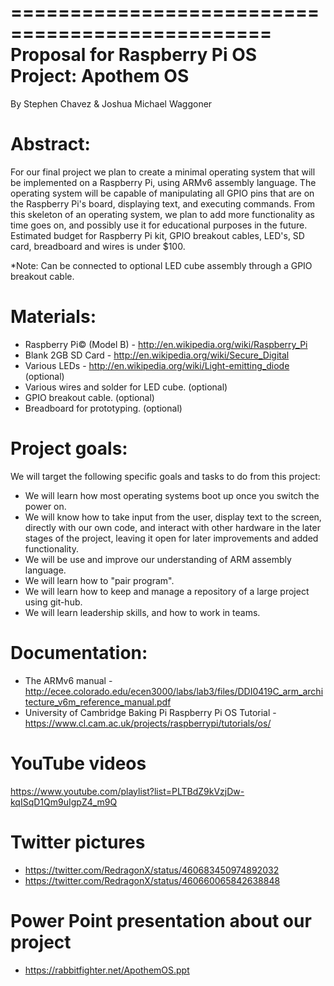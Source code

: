================================================
Proposal for Raspberry Pi OS Project: Apothem OS
================================================

By Stephen Chavez & Joshua Michael Waggoner

Abstract:
=========

For our final project we plan to create a minimal operating system that will be
implemented on a Raspberry Pi, using ARMv6 assembly language. The operating
system will be capable of manipulating all GPIO pins that are on the Raspberry
Pi's board, displaying text, and executing commands. From this skeleton of an 
operating system, we plan to add more functionality as time goes on, and possibly
use it for educational purposes in the future. Estimated budget for Raspberry Pi kit,
GPIO breakout cables, LED's, SD card, breadboard and wires is under $100. 

*Note: Can be connected to optional LED cube assembly through a GPIO breakout cable.

Materials:
==========

- Raspberry Pi© (Model B) - http://en.wikipedia.org/wiki/Raspberry_Pi
- Blank 2GB SD Card -  http://en.wikipedia.org/wiki/Secure_Digital
- Various LEDs - http://en.wikipedia.org/wiki/Light-emitting_diode (optional)
- Various wires and solder for LED cube. (optional)
- GPIO breakout cable. (optional)
- Breadboard for prototyping. (optional) 


Project goals:
==============

We will target the following specific goals and tasks to do from this project:
   - We will learn how most operating systems boot up once you switch the power on.
   - We will know how to take input from the user, display text to the screen,
     directly with our own code, and interact with other hardware in the later stages 
     of the project, leaving it open for later improvements and added functionality.
   - We will be use and improve our understanding of ARM assembly language.
   - We will learn how to "pair program".
   - We will learn how to keep and manage a repository of a large project using git-hub.
   - We will learn leadership skills, and how to work in teams.

Documentation:
==============

- The ARMv6 manual - http://ecee.colorado.edu/ecen3000/labs/lab3/files/DDI0419C_arm_architecture_v6m_reference_manual.pdf
- University of Cambridge Baking Pi Raspberry Pi OS Tutorial - https://www.cl.cam.ac.uk/projects/raspberrypi/tutorials/os/

YouTube videos
===============
https://www.youtube.com/playlist?list=PLTBdZ9kVzjDw-kqISqD1Qm9uIgpZ4_m9Q

Twitter pictures
==================

- https://twitter.com/RedragonX/status/460683450974892032
- https://twitter.com/RedragonX/status/460660065842638848

Power Point presentation about our project
=========================================
- https://rabbitfighter.net/ApothemOS.ppt
